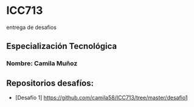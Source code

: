 # ICC713
entrega de desafios
## Especialización Tecnológica
### Nombre: Camila Muñoz 
## Repositorios desafíos:
* [Desafío 1] https://github.com/camila58/ICC713/tree/master/desafio1
